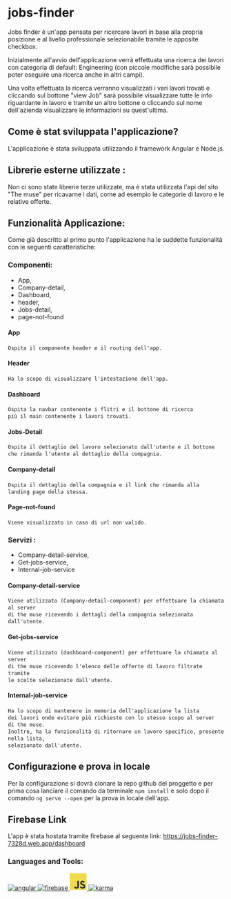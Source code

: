 # jobs-finder

Jobs finder è un'app pensata per ricercare lavori in base
alla propria posizione e al livello professionale
selezionabile tramite le apposite checkbox.

Inizialmente all'avvio dell'applicazione verrà
effettuata una ricerca dei lavori con categoria di default:
Engineering (con piccole modifiche sarà possibile
poter eseguire una ricerca anche in altri campi).

Una volta effettuata la ricerca verranno visualizzati i vari
lavori trovati e cliccando sul bottone "view Job" sarà
possibile visualizzare tutte le info riguardante in lavoro e
tramite un altro bottone o cliccando sul nome dell'azienda
visualizzare le informazioni su quest'ultima.

## Come è stat sviluppata l'applicazione? 
L'applicazione è stata sviluppata utilizzando il framework 
Angular e Node.js.

## Librerie esterne utilizzate :
Non ci sono state librerie terze utilizzate, ma è stata 
utilizzata l'api del sito "The muse" per ricavarne i dati,
come ad esempio le categorie di lavoro e le relative offerte.

## Funzionalità Applicazione: 
Come già descritto al primo punto l'applicazione ha le suddette
funzionalità con le seguenti caratteristiche:

### Componenti: 
  - App,
  - Company-detail,
  - Dashboard,
  - header,
  - Jobs-detail,
  - page-not-found

  #### App 
    Ospita il componente header e il routing dell'app.

  #### Header
    Ha lo scopo di visualizzare l'intestazione dell'app.
  #### Dashboard 
    Ospita la navbar contenente i flitri e il bottone di ricerca
    più il main contenente i lavori trovati.
  #### Jobs-Detail
    Ospita il dettaglio del lavoro selezionato dall'utente e il bottone
    che rimanda l'utente al dettaglio della compagnia.
  #### Company-detail
    Ospita il dettaglio della compagnia e il link che rimanda alla 
    landing page della stessa.
    
  #### Page-not-found
    Viene visualizzato in caso di url non valido.

### Servizi : 
  - Company-detail-service,
  - Get-jobs-service,
  - Internal-job-service

  #### Company-detail-service
    Viene utilizzato (Company-detail-component) per effettuare la chiamata al server 
    di the muse ricevendo i dettagli della compagnia selezionata dall'utente.
 
 #### Get-jobs-service
    Viene utilizzato (dashboard-component) per effettuare la chiamata al server 
    di the muse ricevendo l'elenco delle offerte di lavoro filtrate tramite 
    le scelte selezionate dall'utente.

 #### Internal-job-service
    Ha lo scopo di mantenere in memoria dell'applicazione la lista 
    dei lavori onde evitare più richieste con lo stesso scopo al server
    di the muse. 
    Inoltre, ha la funzionalità di ritornare un lavoro specifico, presente nella lista,
    selezionato dall'utente.
## Configurazione e prova in locale
Per la configurazione si dovrà clonare la repo github del proggetto 
e per prima cosa lanciare il comando da terminale `npm install` e 
solo dopo il comando `ng serve --open` per la prova in locale dell'app.


## Firebase Link
L'app è stata hostata tramite firebase al seguente link: https://jobs-finder-7328d.web.app/dashboard

<h3 align="left">Languages and Tools:</h3>
<p align="left"> <a href="https://angular.io" target="_blank" rel="noreferrer"> <img src="https://angular.io/assets/images/logos/angular/angular.svg" alt="angular" width="40" height="40"/> </a> <a href="https://firebase.google.com/" target="_blank" rel="noreferrer"> <img src="https://www.vectorlogo.zone/logos/firebase/firebase-icon.svg" alt="firebase" width="40" height="40"/> </a> <a href="https://developer.mozilla.org/en-US/docs/Web/JavaScript" target="_blank" rel="noreferrer"> <img src="https://raw.githubusercontent.com/devicons/devicon/master/icons/javascript/javascript-original.svg" alt="javascript" width="40" height="40"/> </a> <a href="https://karma-runner.github.io/latest/index.html" target="_blank" rel="noreferrer"> <img src="https://raw.githubusercontent.com/detain/svg-logos/780f25886640cef088af994181646db2f6b1a3f8/svg/karma.svg" alt="karma" width="40" height="40"/> </a> </p>